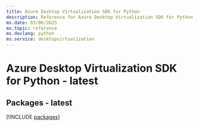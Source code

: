 ```yaml
---
title: Azure Desktop Virtualization SDK for Python
description: Reference for Azure Desktop Virtualization SDK for Python
ms.date: 03/06/2025
ms.topic: reference
ms.devlang: python
ms.service: desktopvirtualization
---
```

# Azure Desktop Virtualization SDK for Python - latest
## Packages - latest
[!INCLUDE [packages](desktop-virtualization-index.md)]